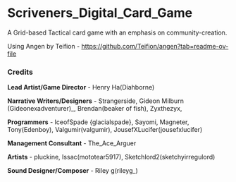 # Scriveners_Digital_Card_Game
A Grid-based Tactical card game with an emphasis on community-creation.

Using Angen by Teifion - https://github.com/Teifion/angen?tab=readme-ov-file

### Credits  
**Lead Artist/Game Director** - Henry Ha(Diahborne) 

**Narrative Writers/Designers** - Strangerside, Gideon Milburn (Gideonexadventurer)_, Brendan(beaker of fish), Zyxthezyx, 

**Programmers** - IceofSpade {glacialspade}, Sayomi, Magneter, Tony(Edenboy), Valgumir(valgumir), JousefXLucifer(jousefxlucifer) 

**Management Consultant** - The_Ace_Arguer 

**Artists** - pluckine, Issac(mototear5917), Sketchlord2(sketchyirregulord)

**Sound Designer/Composer** - Riley g(rileyg_) 

